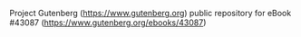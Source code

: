 Project Gutenberg (https://www.gutenberg.org) public repository for eBook #43087 (https://www.gutenberg.org/ebooks/43087)
